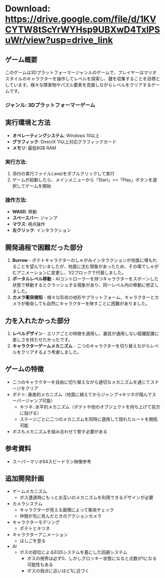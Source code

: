 # Download: https://drive.google.com/file/d/1KVCYTW8tScYrWYHsp9UBXwD4TxlPSuWr/view?usp=drive_link

## ゲーム概要
このゲームは3Dプラットフォーマージャンルのゲームで、プレイヤーはマリオスタイルのキャラクターを操作してレベルを探索し、鍵を収集することを目標としています。様々な障害物やパズル要素を克服しながらレベルをクリアするゲームです。

### ジャンル: 3Dプラットフォーマーゲーム

## 実行環境と方法
- **オペレーティングシステム**: Windows 10以上
- **グラフィック**: DirectX 11以上対応グラフィックカード
- **メモリ**: 最低8GB RAM

### 実行方法:
1. 添付の実行ファイル(.exe)をダブルクリックして実行
2. ゲームが起動したら、メインメニューから「Start」>>「Play」ボタンを選択してゲームを開始

### 操作方法:
- **WASD**: 移動
- **スペースバー**: ジャンプ
- **マウス**: 視点操作
- **左クリック**: インタラクション

## 開発過程で困難だった部分
1. **Burrow** - ポテトキャラクターのしゃがみインタラクションが地面に埋もれることを望んでいましたが、地面に沈む現象があったため、その場でしゃがむアニメーションに変更し、1/2ブロックで代替しました。
2. **ポータルレベル移動** - AIコントローラーを持つキャラクターをスポーンした状態で移動するとクラッシュする現象があり、同一レベル内の移動に修正しました。
3. **カメラ衝突検知** - 様々な形状の地形やプラットフォーム、キャラクターとカメラが衝突しても自然にキャラクターを映すことに困難がありました。

## 力を入れたかった部分
1. **レベルデザイン** - エリアごとの特徴を適用し、裏技が通用しない距離配置に楽しさを持たせたかったです。
2. **キャラクターゲームメカニズム** - 二つのキャラクターを切り替えながらレベルをクリアするよう考慮しました。

## ゲームの特徴 
- 二つのキャラクターを自由に切り替えながら適切なメカニズムを通じてステージをクリア
- ポテト: 垂直的メカニズム（地面に植えてからジャンプ→キツネが踏んでスーパージャンプ可能）
    - キツネ: 水平的メカニズム（ポテトや他のオブジェクトを持ち上げて前方に投げる）
    - ステージごとに二つのメカニズムを同時に適用して隠れたルートを開拓可能
- ボスもメカニズムを組み合わせて倒す必要がある

## 参考資料
- スーパーマリオ64スピードラン映像参考

## 追加開発計画
- ゲームメカニズム
    - ボス遭遇時にもっとお互いのメカニズムを利用できるデザインが必要
- カメラシステム
    - キャラクターが見える面積によって衝突チェック
    - 仲間が先に死んだときのアクションカメラ
- キャラクターモデリング
    - ポテトとキツネ
- キャラクターアニメーション
    - はしごを登る
- AI
    - ボスの部位によるEQSシステムを基にした回避システム
        - ボスの視界は必ず0、しかしグロッキー状態になると点数が1になる可能性もある
        - ボスの弱点に近いほど1に近づく
